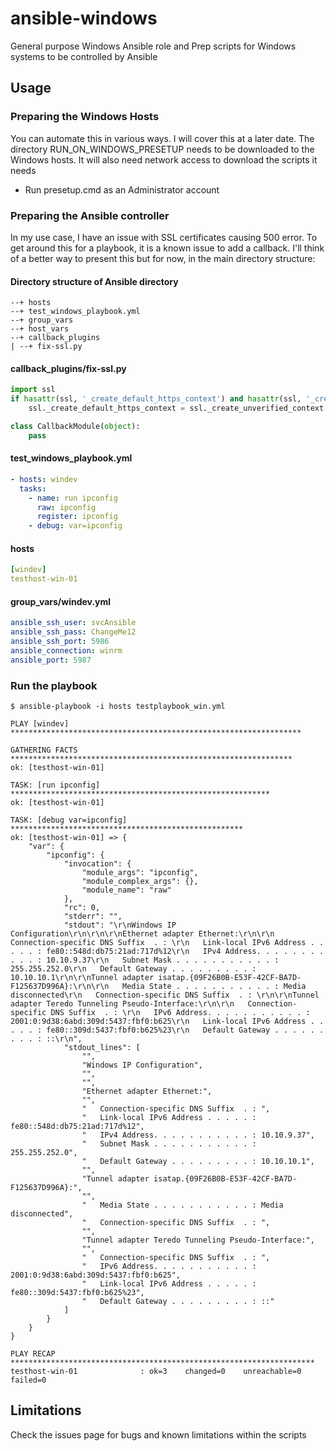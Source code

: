 # ansible-windows
General purpose Windows Ansible role and Prep scripts for Windows systems to be controlled by Ansible

## Usage
### Preparing the Windows Hosts
You can automate this in various ways. I will cover this at a later date.
The directory RUN_ON_WINDOWS_PRESETUP needs to be downloaded to the Windows hosts. It will also need network access to download the scripts it needs
- Run presetup.cmd as an Administrator account

### Preparing the Ansible controller
In my use case, I have an issue with SSL certificates causing 500 error. To get around this for a playbook, it is a known issue to add a callback.
I'll think of a better way to present this but for now, in the main directory structure:

#### Directory structure of Ansible directory
```
--+ hosts
--+ test_windows_playbook.yml
--+ group_vars
--+ host_vars
--+ callback_plugins
| --+ fix-ssl.py
```
#### callback_plugins/fix-ssl.py
```python
import ssl
if hasattr(ssl, '_create_default_https_context') and hasattr(ssl, '_create_unverified_context'):
    ssl._create_default_https_context = ssl._create_unverified_context

class CallbackModule(object):
    pass
```
#### test_windows_playbook.yml
```yaml
- hosts: windev
  tasks:
    - name: run ipconfig
      raw: ipconfig
      register: ipconfig
    - debug: var=ipconfig
```
#### hosts
```yaml
[windev]
testhost-win-01
```
#### group_vars/windev.yml
```yaml
ansible_ssh_user: svcAnsible
ansible_ssh_pass: ChangeMe12
ansible_ssh_port: 5986
ansible_connection: winrm
ansible_port: 5987
```
### Run the playbook
```
$ ansible-playbook -i hosts testplaybook_win.yml 

PLAY [windev] ***************************************************************** 

GATHERING FACTS *************************************************************** 
ok: [testhost-win-01]

TASK: [run ipconfig] ********************************************************** 
ok: [testhost-win-01]

TASK: [debug var=ipconfig] **************************************************** 
ok: [testhost-win-01] => {
    "var": {
        "ipconfig": {
            "invocation": {
                "module_args": "ipconfig", 
                "module_complex_args": {}, 
                "module_name": "raw"
            }, 
            "rc": 0, 
            "stderr": "", 
            "stdout": "\r\nWindows IP Configuration\r\n\r\n\r\nEthernet adapter Ethernet:\r\n\r\n   Connection-specific DNS Suffix  . : \r\n   Link-local IPv6 Address . . . . . : fe80::548d:db75:21ad:717d%12\r\n   IPv4 Address. . . . . . . . . . . : 10.10.9.37\r\n   Subnet Mask . . . . . . . . . . . : 255.255.252.0\r\n   Default Gateway . . . . . . . . . : 10.10.10.1\r\n\r\nTunnel adapter isatap.{09F26B0B-E53F-42CF-BA7D-F125637D996A}:\r\n\r\n   Media State . . . . . . . . . . . : Media disconnected\r\n   Connection-specific DNS Suffix  . : \r\n\r\nTunnel adapter Teredo Tunneling Pseudo-Interface:\r\n\r\n   Connection-specific DNS Suffix  . : \r\n   IPv6 Address. . . . . . . . . . . : 2001:0:9d38:6abd:309d:5437:fbf0:b625\r\n   Link-local IPv6 Address . . . . . : fe80::309d:5437:fbf0:b625%23\r\n   Default Gateway . . . . . . . . . : ::\r\n", 
            "stdout_lines": [
                "", 
                "Windows IP Configuration", 
                "", 
                "", 
                "Ethernet adapter Ethernet:", 
                "", 
                "   Connection-specific DNS Suffix  . : ", 
                "   Link-local IPv6 Address . . . . . : fe80::548d:db75:21ad:717d%12", 
                "   IPv4 Address. . . . . . . . . . . : 10.10.9.37", 
                "   Subnet Mask . . . . . . . . . . . : 255.255.252.0", 
                "   Default Gateway . . . . . . . . . : 10.10.10.1", 
                "", 
                "Tunnel adapter isatap.{09F26B0B-E53F-42CF-BA7D-F125637D996A}:", 
                "", 
                "   Media State . . . . . . . . . . . : Media disconnected", 
                "   Connection-specific DNS Suffix  . : ", 
                "", 
                "Tunnel adapter Teredo Tunneling Pseudo-Interface:", 
                "", 
                "   Connection-specific DNS Suffix  . : ", 
                "   IPv6 Address. . . . . . . . . . . : 2001:0:9d38:6abd:309d:5437:fbf0:b625", 
                "   Link-local IPv6 Address . . . . . : fe80::309d:5437:fbf0:b625%23", 
                "   Default Gateway . . . . . . . . . : ::"
            ]
        }
    }
}

PLAY RECAP ******************************************************************** 
testhost-win-01              : ok=3    changed=0    unreachable=0    failed=0   
```


## Limitations
Check the issues page for bugs and known limitations within the scripts

